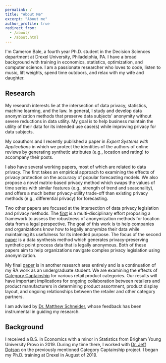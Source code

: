 ```yaml
---
permalink: /
title: "About Me"
excerpt: "About me"
author_profile: true
redirect_from: 
  - /about/
  - /about.html
---
```


I'm Cameron Bale, a fourth year Ph.D. student in the Decision Sciences department at Drexel University, Philadelphia, PA. I have a broad background with training in economics, statistics, optimization, and computer science. I am a passionate researcher who loves to code, listen to music, lift weights, spend time outdoors, and relax with my wife and daughter.

## Research

My research interests lie at the intersection of data privacy, statistics, machine learning, and the law. In general, I study and develop data anonymization methods that preserve data subjects' anonymity without severe reductions in data utility. My goal is to help business maintain the utility of their data for its intended use case(s) while improving privacy for data subjects.

My coauthors and I recently published a paper in *Expert Systems with Applications* in which we protect the identities of the authors of online reviews by generating synthetic attributes (e.g., location and rating) to accompany their posts.

I also have several working papers, most of which are related to data privacy. The first takes an empirical approach to examining the effects of privacy protection on the accuracy of popular forecasting models. We also propose a novel matrix-based privacy method which swaps the values of time series with similar features (e.g., strength of trend and seasonality), and offers a much better privacy-utility trade-off than existing privacy methods (e.g., differential privacy) for forecasting.

Two other papers are focused at the intersection of data privacy legislation and privacy methods. The [first](https://cdbale.github.io//research/working-paper-Legally-Anonymizing-Personal-Data) is a multi-disciplinary effort proposing a framework to assess the robustness of anonymization methods for location data from a legal perspective. The goal of this work is to help companies and organizations know how to legally anonymize their data while maintaining its usefulness for its intended purpose. The focus of the second [paper](https://cdbale.github.io//research/synthesizer-anonymized-location-data) is a data synthesis method which generates privacy-preserving synthetic point process data that is legally anonymous. Both of these papers aim to help organizations navigate complex privacy legislation using anonymization.

My final [paper](https://cdbale.github.io//research/CC) is in another research area entirely and is a continuation of my RA work as an undergraduate student. We are examining the effects of [Category Captainship](https://www.dotactiv.com/blog/what-is-a-category-captain) for various retail product categories. Our results will have important implications for ongoing collaboration between retailers and product manufacturers in determining product assortment, product display layout, and ongoing relationships between the retailer and other category partners.

I am advised by [Dr. Matthew Schneider](https://www.lebow.drexel.edu/people/matthewschneider), whose feedback has been instrumental in guiding my research.

## Background

I received a B.S. in Economics with a minor in Statistics from Brigham Young University Provo in 2019. During my time there, I worked with [Dr. Jeff Dotson](https://marriott.byu.edu/directory/details?id=33658) on the previously mentioned Category Captainship project. I began my Ph.D. training at Drexel in August of 2019.
